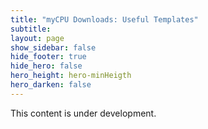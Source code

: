 ```yaml
---
title: "myCPU Downloads: Useful Templates"
subtitle: 
layout: page
show_sidebar: false
hide_footer: true
hide_hero: false
hero_height: hero-minHeigth
hero_darken: false
---
```

This content is under development.